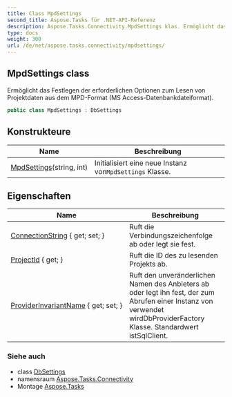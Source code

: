 ```yaml
---
title: Class MpdSettings
second_title: Aspose.Tasks für .NET-API-Referenz
description: Aspose.Tasks.Connectivity.MpdSettings klas. Ermöglicht das Festlegen der erforderlichen Optionen zum Lesen von Projektdaten aus dem MPDFormat MS AccessDatenbankdateiformat.
type: docs
weight: 300
url: /de/net/aspose.tasks.connectivity/mpdsettings/
---
```

## MpdSettings class

Ermöglicht das Festlegen der erforderlichen Optionen zum Lesen von Projektdaten aus dem MPD-Format (MS Access-Datenbankdateiformat).

```csharp
public class MpdSettings : DbSettings
```

## Konstrukteure

| Name | Beschreibung |
| --- | --- |
| [MpdSettings](mpdsettings/)(string, int) | Initialisiert eine neue Instanz von`MpdSettings` Klasse. |

## Eigenschaften

| Name | Beschreibung |
| --- | --- |
| [ConnectionString](../../aspose.tasks.connectivity/dbsettings/connectionstring/) { get; set; } | Ruft die Verbindungszeichenfolge ab oder legt sie fest. |
| [ProjectId](../../aspose.tasks.connectivity/mpdsettings/projectid/) { get; } | Ruft die ID des zu lesenden Projekts ab. |
| [ProviderInvariantName](../../aspose.tasks.connectivity/dbsettings/providerinvariantname/) { get; set; } | Ruft den unveränderlichen Namen des Anbieters ab oder legt ihn fest, der zum Abrufen einer Instanz von verwendet wirdDbProviderFactory Klasse.  Standardwert istSqlClient. |

### Siehe auch

* class [DbSettings](../dbsettings/)
* namensraum [Aspose.Tasks.Connectivity](../../aspose.tasks.connectivity/)
* Montage [Aspose.Tasks](../../)


